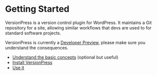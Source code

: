 # Getting Started

VersionPress is a version control plugin for WordPress. It maintains a Git repository for a site, allowing similar workflows that devs are used to for standard software projects.

VersionPress is currently a [Developer Preview](./about-eap), please make sure you understand the consequences.

* [Understand the basic concepts](./concepts) (optional but useful)
* [Install VersionPress](./installation-uninstallation)
* [Use it](./using-versionpress)
